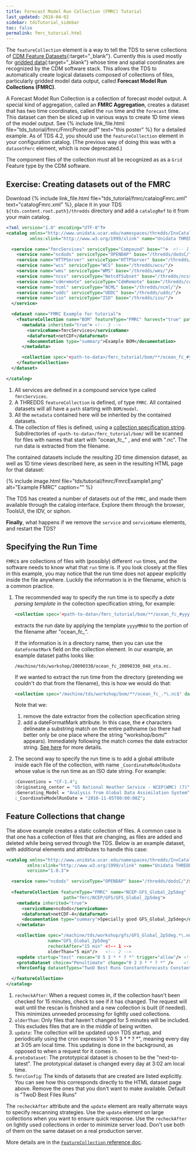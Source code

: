 ```yaml
---
title: Forecast Model Run Collection (FMRC) Tutorial
last_updated: 2018-04-02
sidebar: tdsTutorial_sidebar
toc: false
permalink: fmrc_tutorial.html
---
```


The `featureCollection` element is a way to tell the TDS to serve collections of [CDM Feature Datasets](https://docs.unidata.ucar.edu/netcdf-java/5.3/userguide/feature_datasets.html){:target="_blank"}.
Currently this is used mostly for [gridded data](https://docs.unidata.ucar.edu/netcdf-java/5.3/userguide/grid_datasets.html){:target="_blank"} whose time and spatial coordinates are recognized by the CDM software stack.
This allows the TDS to automatically create logical datasets composed of collections of files, particularly gridded model data output, called **Forecast Model Run Collections (FMRC)**.

A Forecast Model Run Collection is a collection of forecast model output.
A special kind of aggregation, called an **FMRC Aggregation**, creates a dataset that has two time coordinates, called the `run` time and the `forecast` time.
This dataset can then be sliced up in various ways to create 1D time views of the model output.
See {% include link_file.html file="tds_tutorial/fmrc/FmrcPoster.pdf" text="this poster" %} for a detailed example.
As of TDS 4.2, you should use the `featureCollection` element in your configuration catalog. (The previous way of doing this was with a `datasetFmrc` element, which is now deprecated.)

The component files of the collection must all be recognized as as a `Grid` Feature type by the CDM software.

## Exercise: Creating datasets out of the FMRC

Download {% include link_file.html file="tds_tutorial/fmrc/catalogFmrc.xml" text="catalogFmrc.xml" %}, place it in your TDS `${tds.content.root.path}/thredds` directory and add a `catalogRef` to it from your main catalog.

~~~xml
<?xml version="1.0" encoding="UTF-8"?>
<catalog xmlns="http://www.unidata.ucar.edu/namespaces/thredds/InvCatalog/v1.0"
         xmlns:xlink="http://www.w3.org/1999/xlink" name="Unidata THREDDS Data Server" version="1.0.3">

  <service name="fmrcServices" serviceType="Compound" base="">  <!-- 1 -->
    <service name="ncdods" serviceType="OPENDAP" base="/thredds/dodsC/"/>
    <service name="HTTPServer" serviceType="HTTPServer" base="/thredds/fileServer/"/>
    <service name="wcs" serviceType="WCS" base="/thredds/wcs/"/>
    <service name="wms" serviceType="WMS" base="/thredds/wms/"/>
    <service name="ncss" serviceType="NetcdfSubset" base="/thredds/ncss/grid"/>
    <service name="cdmremote" serviceType="CdmRemote" base="/thredds/cdmremote/"/>
    <service name="ncml" serviceType="NCML" base="/thredds/ncml/"/>
    <service name="uddc" serviceType="UDDC" base="/thredds/uddc/"/>
    <service name="iso" serviceType="ISO" base="/thredds/iso/"/>
  </service>

  <dataset name="FMRC Example for tutorial">
    <featureCollection name="BOM" featureType="FMRC" harvest="true" path="BOM"> <!-- 2 -->
      <metadata inherited="true"> <!-- 3 -->
        <serviceName>fmrcServices</serviceName>
        <dataFormat>netCDF</dataFormat>
        <documentation type="summary">Example BOM</documentation>
      </metadata>

      <collection spec="<path-to-data>/fmrc_tutorial/bom/**/ocean_fc_#yyyyMMdd#.*\.nc$"/> <!-- 4 -->
    </featureCollection>
  </dataset>

</catalog>
~~~

1. All services are defined in a compound service type called `fmrcServices`.
2. A THREDDS `featureCollection` is defined, of type `FMRC`.
   All contained datasets will all have a `path` starting with `BOM/model`.
3. All the `metadata` contained here will be inherited by the contained datasets.
4. The collection of files is defined, using a [collection specification string](collection_spec_string_ref.html).
   Subdirectories of `<path-to-data>/fmrc_tutorial/bom/` will be scanned for files with names that start with \"ocean_fc_\" , and end with \".nc\".
   The run data is extracted from the filename.

The contained datasets include the resulting 2D time dimension dataset, as well as 1D time views described here, as seen in the resulting HTML page for that dataset:

{% include image.html file="tds/tutorial/fmrc/FmrcExample1.png" alt="Example FMRC" caption="" %}

The TDS has created a number of datasets out of the `FMRC`, and made them available through the catalog interface.
Explore them through the browser, ToolsUI, the IDV, or siphon.

**Finally**, what happens if we remove the `service` and `serviceName` elements, and restart the TDS?

## Specifying the Run Time

`FMRC`s are collections of files with (possibly) different `run` times, and the software needs to know what that `run` time is.
If you look closely at the files in this example, you may notice that the run time does not appear explicitly inside the file anywhere.
Luckily the information is in the filename, which is a common practice.

1. The recommended way to specify the run time is to specify a _date parsing template_ in the collection specification string, for example:

   ~~~xml
   <collection spec="<path-to-data>/fmrc_tutorial/bom/**/ocean_fc_#yyyyMMdd#.*\.nc$" />
   ~~~

   extracts the run date by applying the template `yyyyMMdd` to the portion of the filename after \"ocean_fc_\".

   If the information is in a directory name, then you can use the `dateFormatMark` field on the collection element.
   In our example, an example dataset paths looks like: 
   
   `/machine/tds/workshop/20090330/ocean_fc_20090330_048_eta.nc.` 
   
   If we wanted to extract the run time from the directory (pretending we couldn't do that from the filename), this is how we would do that:

   ~~~xml
   <collection spec="/machine/tds/workshop/bom/**/ocean_fc_.*\.nc$" dateFormatMark="#workshop/bom/#yyyyyMMdd" />
   ~~~

   Note that we: 
     1. remove the date extractor from the collection specification string
     2. add a dateFormatMark attribute. 
        In this case, the `#` characters delineate a substring match on the entire pathname (so there had better only be one place where the string \"workshop/bom/\" appears). 
        Immediately following the match comes the date extractor string.
        [See here](feature_collections_ref.html#date-extractor) for more details.

2. The second way to specify the run time is to add a global attribute inside each file of the collection, with name `_CoordinateModelRunDate` whose value is the run time as an ISO date string. 
   For example:

    ~~~bash
    :Conventions = "CF-1.4";
    :Originating_center = "US National Weather Service - NCEP(WMC) (7)";
    :Generating_Model = "Analysis from Global Data Assimilation System";
    :_CoordinateModelRunDate = "2010-11-05T00:00:00Z";
    ~~~

## Feature Collections that change

The above example creates a static collection of files.
A common case is that one has a collection of files that are changing, as files are added and deleted while being served through the TDS.
Below is an example dataset, with additional elements and attributes to handle this case:

~~~xml
<catalog xmlns="http://www.unidata.ucar.edu/namespaces/thredds/InvCatalog/v1.0"
        xmlns:xlink="http://www.w3.org/1999/xlink" name="Unidata THREDDS Data Server" 
        version="1.0.3"> 

  <service name="ncdods" serviceType="OPENDAP" base="/thredds/dodsC/"/>
    
  <featureCollection featureType="FMRC" name="NCEP-GFS_Global_2p5deg"  
                      path="fmrc/NCEP/GFS/GFS_Global_2p5deg">
    <metadata inherited="true">
      <serviceName>ncdods</serviceName>
      <dataFormat>netCDF-4</dataFormat>
      <documentation type="summary">Specially good GFS_Global_2p5deg</documentation>
    </metadata>

    <collection spec="/machine/tds/workshop/gfs/GFS_Global_2p5deg.*\.nc4$" 
                name="GFS_Global_2p5deg"
                recheckAfter="15 min" <!-- 1 -->
                olderThan="5 min"/>   <!-- 2 -->
    <update startup="test" rescan="0 5 3 * * ? *" trigger="allow"/> <!-- 3 -->
    <protoDataset choice="Penultimate" change="0 2 3 * * ? *" />    <!-- 4 -->
    <fmrcConfig datasetTypes="TwoD Best Runs ConstantForecasts ConstantOffsets Files" /> <!-- 5 -->

  </featureCollection>
</catalog>
~~~

1. `recheckAfter`: When a request comes in, if the collection hasn't been checked for 15 minutes, check to see if it has changed.
   The request will wait until the rescan is finished and a new collection is built (if needed).
   This minimizes unneeded processing for lightly used collections.
2. `olderThan`: Only files that haven't changed for 5 minutes will be included. 
   This excludes files that are in the middle of being written.
3. `update`: The collection will be updated upon TDS startup, and periodically using the cron expression \"0 5 3 * * ? *\", meaning every day at 3:05 am local time. 
   This updating is done in the background, as opposed to when a request for it comes in.
4. `protoDataset`: The prototypical dataset is chosen to be the \"next-to-latest\".
   The prototypical dataset is changed every day at 3:02 am local time.
5. `fmrcConfig`: The kinds of datasets that are created are listed explicitly. 
   You can see how this corresponds directly to the HTML dataset page above.
   Remove the ones that you don't want to make available.
   Default is \"TwoD Best Files Runs\"

The `recheckAfter` attribute and the `update` element are really alternate ways to specify rescanning strategies.
Use the `update` element on large collections when you want to ensure quick response.
Use the `recheckAfter` on lightly used collections in order to minimize server load.
Don\'t use both of them on the same dataset on a real production server.

More details are in the [`FeatureCollection` reference doc](feature_collections_ref.html).